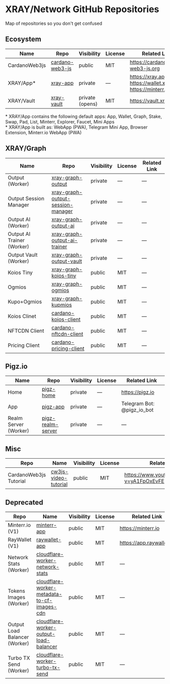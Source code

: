 # XRAY/Network GitHub Repositories
Map of repositories so you don't get confused


## Ecosystem

| Name | Repo | Visibility | License | Related Link |
| --- | --- | --- | --- | --- |
| CardanoWeb3js | [cardano-web3-js](https://github.com/xray-network/cardano-web3-js) | public | MIT | https://cardano-web3-js.org |
| XRAY/App* | [xray-app](https://github.com/xray-network/xray-app) | private | — | https://xray.app, https://wallet.xray.app, https://minterr.io | 
| XRAY/Vault | [xray-vault](https://github.com/xray-network/xray-vault) | private (opens) | MIT | https://vault.xray.app | 

\* XRAY/App contains the following default apps: App, Wallet, Graph, Stake, Swap, Pad, List, Minterr, Explorer, Faucet, Mini Apps<br />
\* XRAY/App is built as: WebApp (PWA), Telegram Mini App, Browser Extension, Minterr.io WebApp (PWA)

## XRAY/Graph
| Name | Repo | Visibility | License | Related Link |
| --- | --- | --- | --- | --- |
| Output (Worker) | [xray-graph-output](https://github.com/xray-network/xray-graph-output) | private | — | — |
| Output Session Manager | [xray-graph-output-session-manager](https://github.com/xray-network/xray-graph-output-session-manager) | private | — | — |
| Output AI (Worker) | [xray-graph-output-ai](https://github.com/xray-network/xray-graph-output-ai) | private | — | — |
| Output AI Trainer (Worker) | [xray-graph-output-ai-trainer](https://github.com/xray-network/xray-graph-output-ai) | private | — | — |
| Output Vault (Worker) | [xray-graph-output-vault](https://github.com/xray-network/xray-graph-output-vault) | private | — | — |
| Koios Tiny | [xray-graph-koios-tiny](https://github.com/xray-network/xray-graph-koios-tiny) | public | MIT | — |
| Ogmios | [xray-graph-ogmios](https://github.com/xray-network/xray-graph-ogmios) | public | MIT | — | 
| Kupo+Ogmios | [xray-graph-kupmios](https://github.com/xray-network/xray-graph-kupmios) | public | MIT | — | 
| Koios Clinet | [cardano-koios-client](https://github.com/xray-network/cardano-koios-client) | public | MIT | — |
| NFTCDN Client | [cardano-nftcdn-client](https://github.com/xray-network/cardano-nftcdn-client) | public | MIT | — | 
| Pricing Client | [cardano-pricing-client](https://github.com/xray-network/cardano-pricing-client) | public | MIT | — | 

## Pigz.io
| Name | Repo | Visibility | License | Related Link |
| --- | --- | --- | --- | --- |
| Home | [pigz-home](https://github.com/xray-network/pigz-home) | private | — | https://pigz.io |
| App | [pigz-app](https://github.com/xray-network/pigz-app) | private | — | Telegram Bot: @pigz_io_bot |
| Realm Server (Worker) | [pigz-realm-server](https://github.com/xray-network/pigz-realm-server) | private | — | — |

## Misc

| Repo | Name  | Visibility | License | Related Link |
| --- | --- | --- | --- | --- |
| CardanoWeb3js Tutorial | [cw3js-video-tutorial](https://github.com/xray-network/cw3js-video-tutorial) | public | MIT | https://www.youtube.com/watch?v=yA1FpOxEvFE |


## Deprecated
| Repo | Name  | Visibility | License | Related Link |
| --- | --- | --- | --- | --- |
| Minterr.io (V1) | [minterr-app](https://github.com/xray-network/minterr-app) | public | MIT | https://minterr.io |
| RayWallet (V1) | [raywallet-app](https://github.com/xray-network/raywallet-app) | public | MIT | https://app.raywallet.io |
| Network Stats (Worker) | [cloudflare-worker-network-stats](https://github.com/xray-network/cloudflare-worker-network-stats) | public | MIT | — |
| Tokens Images (Worker) | [cloudflare-worker-metadata-to-cf-images-cdn](https://github.com/xray-network/cloudflare-worker-metadata-to-cf-images-cdn) | public | MIT | — |
| Output Load Balancer (Worker) | [cloudflare-worker-output-load-balancer](https://github.com/xray-network/cloudflare-worker-output-load-balancer) | public | MIT | — |
| Turbo TX Send (Worker) | [cloudflare-worker-turbo-tx-send](https://github.com/xray-network/cloudflare-worker-turbo-tx-send) | public | MIT | — |
